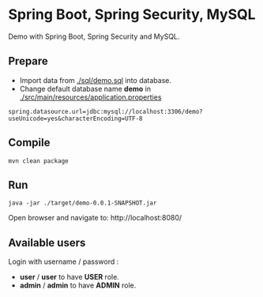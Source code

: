 # Spring Boot, Spring Security, MySQL
Demo with Spring Boot, Spring Security and MySQL.
## Prepare
- Import data from [./sql/demo.sql](./sql/demo.sql) into database.
- Change default database name **demo**  in [./src/main/resources/application.properties](./src/main/resources/application.properties)
```
spring.datasource.url=jdbc:mysql://localhost:3306/demo?useUnicode=yes&characterEncoding=UTF-8
```
## Compile
```
mvn clean package
```
## Run
```
java -jar ./target/demo-0.0.1-SNAPSHOT.jar
```
Open browser and navigate to: http://localhost:8080/
## Available users
Login with username / password : 
- **user** / **user** to have **USER** role.
- **admin** / **admin** to have **ADMIN** role.
